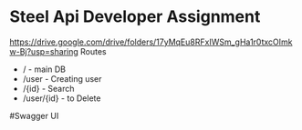 # Steel Api Developer Assignment
https://drive.google.com/drive/folders/17yMqEu8RFxIWSm_gHa1r0txcOImkw-Bj?usp=sharing
Routes
- / - main DB
- /user - Creating user
- /{id} - Search
- /user/{id} - to Delete

#Swagger UI
